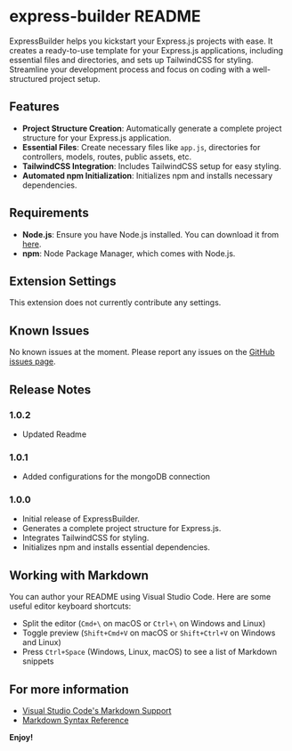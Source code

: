 # express-builder README

ExpressBuilder helps you kickstart your Express.js projects with ease. It creates a ready-to-use template for your Express.js applications, including essential files and directories, and sets up TailwindCSS for styling. Streamline your development process and focus on coding with a well-structured project setup.

## Features

- **Project Structure Creation**: Automatically generate a complete project structure for your Express.js application.
- **Essential Files**: Create necessary files like `app.js`, directories for controllers, models, routes, public assets, etc.
- **TailwindCSS Integration**: Includes TailwindCSS setup for easy styling.
- **Automated npm Initialization**: Initializes npm and installs necessary dependencies.

## Requirements

- **Node.js**: Ensure you have Node.js installed. You can download it from [here](https://nodejs.org/).
- **npm**: Node Package Manager, which comes with Node.js.

## Extension Settings

This extension does not currently contribute any settings.

## Known Issues

No known issues at the moment. Please report any issues on the [GitHub issues page](https://github.com/yourusername/express-builder/issues).

## Release Notes

### 1.0.2

- Updated Readme

### 1.0.1

- Added configurations for the mongoDB connection

### 1.0.0

- Initial release of ExpressBuilder.
- Generates a complete project structure for Express.js.
- Integrates TailwindCSS for styling.
- Initializes npm and installs essential dependencies.

## Working with Markdown

You can author your README using Visual Studio Code. Here are some useful editor keyboard shortcuts:

- Split the editor (`Cmd+\` on macOS or `Ctrl+\` on Windows and Linux)
- Toggle preview (`Shift+Cmd+V` on macOS or `Shift+Ctrl+V` on Windows and Linux)
- Press `Ctrl+Space` (Windows, Linux, macOS) to see a list of Markdown snippets

## For more information

- [Visual Studio Code's Markdown Support](http://code.visualstudio.com/docs/languages/markdown)
- [Markdown Syntax Reference](https://help.github.com/articles/markdown-basics/)

**Enjoy!**
